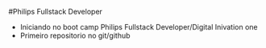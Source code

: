 #Philips Fullstack Developer

 - Iniciando no boot camp Philips Fullstack Developer/Digital Inivation one
 - Primeiro repositorio no git/github
